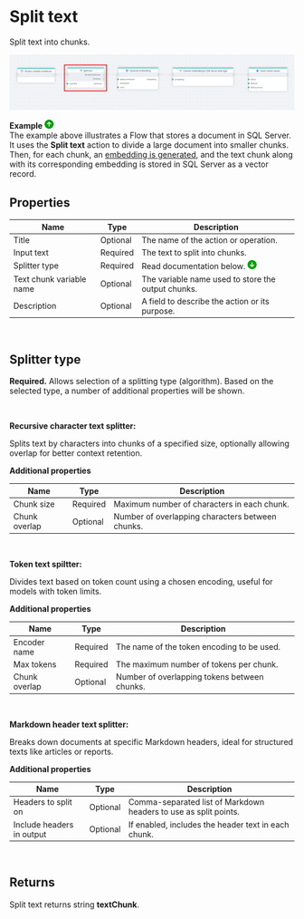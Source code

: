 # Split text

Split text into chunks.

![img](/images/flow/split-text.png)  

**Example** ![img](../../../../images/strz.jpg)  
The example above illustrates a Flow that stores a document in SQL Server. It uses the **Split text** action to divide a large document into smaller chunks. Then, for each chunk, an [embedding is generated](../azure-ai/generate-embedding.md), and the text chunk along with its corresponding embedding is stored in SQL Server as a vector record.

## Properties 

| Name                    | Type      | Description                                           |
|-------------------------|-----------|-------------------------------------------------------|
| Title                      | Optional  | The name of the action or operation.                                       |
| Input text                 | Required  | The text to split into chunks.                                             |
| Splitter type           | Required  |  Read documentation below.  ![img](../../../../images/strz2.jpg)               |
| Text chunk variable name   | Optional  | The variable name used to store the output chunks.                         |
| Description                | Optional  | A field to describe the action or its purpose.                             |

</br>

## Splitter type

**Required.** Allows selection of a splitting type (algorithm). Based on the selected type, a number of additional properties will be shown.

</br>

**Recursive character text splitter:**

Splits text by characters into chunks of a specified size, optionally allowing overlap for better context retention.


**Additional properties**

| Name                    | Type      | Description                                           |
|-------------------------|-----------|-------------------------------------------------------|
| Chunk size              | Required  | Maximum number of characters in each chunk.          |
| Chunk overlap           | Optional  | Number of overlapping characters between chunks.     |

</br>

**Token text spiltter:**

Divides text based on token count using a chosen encoding, useful for models with token limits.


**Additional properties**

| Name                     | Type      | Description                                                       |
|--------------------------|-----------|-------------------------------------------------------------------|
| Encoder name            | Required  | The name of the token encoding to be used.                       |
| Max tokens               | Required  | The maximum number of tokens per chunk.                          |
| Chunk overlap            | Optional  | Number of overlapping tokens between chunks.                     |

</br>

**Markdown header text splitter:**

Breaks down documents at specific Markdown headers, ideal for structured texts like articles or reports.


**Additional properties** 

| Name                       | Type      | Description                                                                 |
|----------------------------|-----------|-----------------------------------------------------------------------------|
| Headers to split on        | Optional  | Comma-separated list of Markdown headers to use as split points.           |
| Include headers in output  | Optional  | If enabled, includes the header text in each chunk.                        |

</br>

## Returns

Split text returns string **textChunk**. 